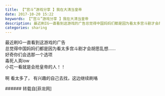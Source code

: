 ```yaml
---
title: 【“宫斗”游戏分享 】我在大清当皇帝
date: 2017-10-20 15:22
keywords: 【“宫斗”游戏分享 】我在大清当皇帝
description: 最近刷IG一直看到这游戏的广告总觉得中国妈妈们都是因为看太多宫斗剧才会胡思乱想……好奇你们会选那一个选项毒死人真low小花一看就是会抢皇帝的人！！啊 看太多了， 有兴趣的自己去找，这边继续刷咯
categories: sharing
---
```

<td class="t_f" id="postmessage_938545">

最近刷IG一直看到这游戏的广告<img alt="" border="0" class="zoom" data-cf-modified-f2d1b32d0b00bac0d6979477-="" file="http://www.flw.ph//mobcent//app/data/phiz/default/37.png" id="aimg_IT3Kg" lazyloadthumb="1" onclick="" onmouseover="" src="http://www.flw.ph//mobcent//app/data/phiz/default/37.png"/><br/>
<img alt="" border="0" class="zoom" data-cf-modified-f2d1b32d0b00bac0d6979477-="" file="http://www.flw.ph/data/appbyme/upload/image/201710/20/2EULlYynPlvm.jpg" id="aimg_zeMAV" lazyloadthumb="1" onclick="" onmouseover="" src="http://www.flw.ph/data/appbyme/upload/image/201710/20/2EULlYynPlvm.jpg"/><br/>
总觉得中国妈妈们都是因为看太多宫斗剧才会胡思乱想……<br/>
<img alt="" border="0" class="zoom" data-cf-modified-f2d1b32d0b00bac0d6979477-="" file="http://www.flw.ph/data/appbyme/upload/image/201710/20/170t4Pdphow2.jpg" id="aimg_Jp8QZ" lazyloadthumb="1" onclick="" onmouseover="" src="http://www.flw.ph/data/appbyme/upload/image/201710/20/170t4Pdphow2.jpg"/><br/>
好奇你们会选那一个选项<img alt="" border="0" class="zoom" data-cf-modified-f2d1b32d0b00bac0d6979477-="" file="http://www.flw.ph//mobcent//app/data/phiz/default/39.png" id="aimg_PaJZz" lazyloadthumb="1" onclick="" onmouseover="" src="http://www.flw.ph//mobcent//app/data/phiz/default/39.png"/><br/>
<img alt="" border="0" class="zoom" data-cf-modified-f2d1b32d0b00bac0d6979477-="" file="http://www.flw.ph/data/appbyme/upload/image/201710/20/EJWhSA3U1GpJ.jpg" id="aimg_FD1O0" lazyloadthumb="1" onclick="" onmouseover="" src="http://www.flw.ph/data/appbyme/upload/image/201710/20/EJWhSA3U1GpJ.jpg"/><br/>
毒死人真low<br/>
<img alt="" border="0" class="zoom" data-cf-modified-f2d1b32d0b00bac0d6979477-="" file="http://www.flw.ph/data/appbyme/upload/image/201710/20/bKsyJXRzqDza.jpg" id="aimg_YPMcj" lazyloadthumb="1" onclick="" onmouseover="" src="http://www.flw.ph/data/appbyme/upload/image/201710/20/bKsyJXRzqDza.jpg"/><br/>
小花一看就是会抢皇帝的人！！<br/>
<br/>
啊 看太多了， 有兴趣的自己去找，这边继续刷咯<br/>
</td>
###### 转载自[菲龙网]